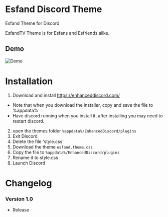 # Esfand Discord Theme
Esfand Theme for Discord

EsfandTV Theme is for Esfans and Esfriends alike.

## Demo 
![Demo](https://i.imgur.com/HLtVWQA.png)

# Installation
1. Download and install https://enhanceddiscord.com/
- Note that when you download the installer, copy and save the file to %appdata%
- Have discord running when you install it, after installing you may need to restart discord.
2. open the themes folder `%appdata%/EnhancedDiscord/plugins`
3. Exit Discord
4. Delete the file 'style.css'
5. Download the theme `esfand.theme.css`
6. Copy the file to `%appdata%/EnhancedDiscord/plugins`
7. Rename it to style.css
8. Launch Discord

# Changelog

### Version 1.0
* Release
